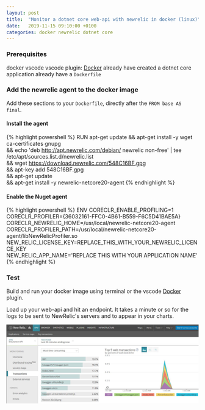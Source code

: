 ```yaml
---
layout: post
title:  "Monitor a dotnet core web-api with newrelic in docker (linux)"
date:   2019-11-15 09:10:00 +0100
categories: docker newrelic dotnet core
---
```


### Prerequisites
docker
vscode
vscode plugin: [Docker](https://marketplace.visualstudio.com/items?itemName=ms-azuretools.vscode-docker)
already have created a dotnet core application
already have a `Dockerfile`

### Add the newrelic agent to the docker image
Add these sections to your `Dockerfile`, directly after the `FROM base AS final`.

#### Install the agent
{% highlight powershell %}
RUN apt-get update && apt-get install -y wget ca-certificates gnupg \
&& echo 'deb http://apt.newrelic.com/debian/ newrelic non-free' | tee /etc/apt/sources.list.d/newrelic.list \
&& wget https://download.newrelic.com/548C16BF.gpg \
&& apt-key add 548C16BF.gpg \
&& apt-get update \
&& apt-get install -y newrelic-netcore20-agent
{% endhighlight %}

#### Enable the Nuget agent
{% highlight powershell %}
ENV CORECLR_ENABLE_PROFILING=1 \
CORECLR_PROFILER={36032161-FFC0-4B61-B559-F6C5D41BAE5A} \
CORECLR_NEWRELIC_HOME=/usr/local/newrelic-netcore20-agent \
CORECLR_PROFILER_PATH=/usr/local/newrelic-netcore20-agent/libNewRelicProfiler.so \
NEW_RELIC_LICENSE_KEY=REPLACE_THIS_WITH_YOUR_NEWRELIC_LICENCE_KEY \
NEW_RELIC_APP_NAME='REPLACE THIS WITH YOUR APPLICATION NAME'
{% endhighlight %}

### Test
Build and run your docker image using terminal or the vscode [Docker](https://marketplace.visualstudio.com/items?itemName=ms-azuretools.vscode-docker) plugin.

Load up your web-api and hit an endpoint.  It takes a minute or so for the logs to be sent to NewRelic's servers and to appear in your charts.

![NewRelic](/assets/newrelic.jpg)